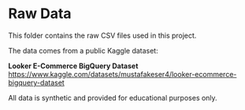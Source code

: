 # Raw Data

This folder contains the raw CSV files used in this project.

The data comes from a public Kaggle dataset:

**Looker E-Commerce BigQuery Dataset**  
https://www.kaggle.com/datasets/mustafakeser4/looker-ecommerce-bigquery-dataset

All data is synthetic and provided for educational purposes only.
